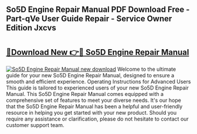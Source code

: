 ## So5D Engine Repair Manual PDF Download Free - Part-qVe User Guide Repair - Service Owner Edition Jxcvs

# <h2><a href="http://bc87978.oget.top/?id=So5D+Engine+Repair+Manual">🔗Download New 👉🔴 So5D Engine Repair Manual</a></h2>

[![So5D Engine Repair Manual new download](https://i.imgur.com/5g1atiW.png)](http://bc87978.oget.top/?id=So5D+Engine+Repair+Manual)
Welcome to the ultimate guide for your new So5D Engine Repair Manual, designed to ensure a smooth and efficient experience. Operating Instructions for Advanced Users This guide is tailored to experienced users of your new So5D Engine Repair Manual. This So5D Engine Repair Manual comes equipped with a comprehensive set of features to meet your diverse needs. It's our hope that the So5D Engine Repair Manual has been a helpful and user-friendly resource in helping you get started with your new product. Should you require any assistance or clarification, please do not hesitate to contact our customer support team.
